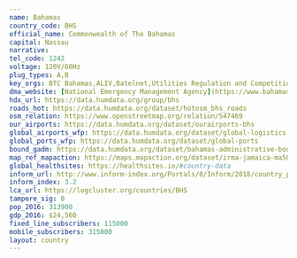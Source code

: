 ```yaml
---
name: Bahamas
country_code: BHS
official_name: Commonwealth of The Bahamas
capital: Nassau
narrative:
tel_code: 1242
voltage: 120V/60Hz
plug_types: A,B
key_orgs: BTC Bahamas,ALIV,Batelnet,Utilities Regulation and Competition Authority,Cable Bahamas,Bahamas WiMax
dma_website: [National Emergency Management Agency](https://www.bahamas.gov.bs/wps/portal/public/gov/government/contacts/agencies/government%20departments/national%20emergency%20management%20agency(nema))
hdx_url: https://data.humdata.org/group/bhs
roads_hot: https://data.humdata.org/dataset/hotosm_bhs_roads
osm_relation: https://www.openstreetmap.org/relation/547469
our_airports: https://data.humdata.org/dataset/ourairports-bhs
global_airports_wfp: https://data.humdata.org/dataset/global-logistics
global_ports_wfp: https://data.humdata.org/dataset/global-ports
bound_gadm: https://data.humdata.org/dataset/bahamas-administrative-boundaries-level-0-1
map_ref_mapaction: https://maps.mapaction.org/dataset/irma-jamaica-ma501-v1
global_healthsites: https://healthsites.io/#country-data
inform_url: http://www.inform-index.org/Portals/0/Inform/2018/country_profiles/BHS.pdf
inform_index: 3.2
lca_url: https://logcluster.org/countries/BHS
tampere_sig: 0
pop_2016: 313900
gdp_2016: $24,560
fixed_line_subscribers: 115000
mobile_subscribers: 315000
layout: country
---
```

